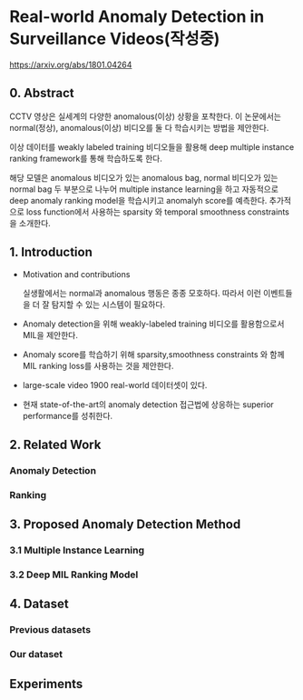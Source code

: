 # Real-world Anomaly Detection in Surveillance Videos(작성중)

https://arxiv.org/abs/1801.04264

## 0. Abstract

CCTV 영상은 실세계의 다양한 anomalous(이상) 상황을 포착한다. 이 논문에서는 normal(정상), anomalous(이상) 비디오를 둘 다 학습시키는 방법을 제안한다.

이상 데이터를 weakly labeled training 비디오들을 활용해 deep multiple instance ranking framework를 통해 학습하도록 한다.

해당 모델은 anomalous 비디오가 있는 anomalous bag, normal 비디오가 있는 normal bag 두 부분으로 나누어 multiple instance learning을 하고 자동적으로 deep anomaly ranking model을 학습시키고 anomalyh score를 예측한다. 추가적으로 loss function에서 사용하는 sparsity 와 temporal smoothness constraints을 소개한다.


## 1. Introduction
- Motivation and contributions
  
  실생활에서는 normal과 anomalous 행동은 종종 모호하다. 따라서 이런 이벤트들을 더 잘 탐지할 수 있는 시스템이 필요하다.

- Anomaly detection을 위해 weakly-labeled training 비디오를 활용함으로서 MIL을 제안한다.
  
- Anomaly score를 학습하기 위해 sparsity,smoothness constraints 와 함께 MIL ranking loss를 사용하는 것을 제안한다.

- large-scale video 1900 real-world 데이터셋이 있다.

- 현재 state-of-the-art의 anomaly detection 접근법에 상응하는 superior performance를 성취한다.

## 2. Related Work

### Anomaly Detection

### Ranking



## 3. Proposed Anomaly Detection Method

### 3.1 Multiple Instance Learning

### 3.2 Deep MIL Ranking Model

## 4. Dataset

### Previous datasets

### Our dataset

## Experiments